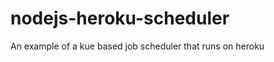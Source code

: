nodejs-heroku-scheduler
=======================

An example of a kue based job scheduler that runs on heroku
